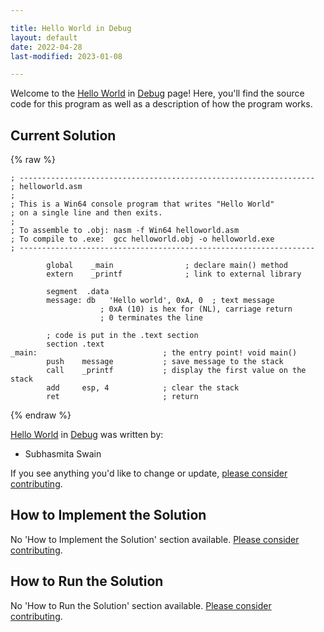 ```yaml
---

title: Hello World in Debug
layout: default
date: 2022-04-28
last-modified: 2023-01-08

---
```


Welcome to the [Hello World](https://sampleprograms.io/projects/hello-world) in [Debug](https://sampleprograms.io/languages/debug) page! Here, you'll find the source code for this program as well as a description of how the program works.

## Current Solution

{% raw %}

```debug
; ------------------------------------------------------------------
; helloworld.asm
;
; This is a Win64 console program that writes "Hello World"
; on a single line and then exits.
;
; To assemble to .obj: nasm -f Win64 helloworld.asm
; To compile to .exe:  gcc helloworld.obj -o helloworld.exe
; ------------------------------------------------------------------

        global    _main                ; declare main() method
        extern    _printf              ; link to external library

        segment  .data
        message: db   'Hello world', 0xA, 0  ; text message
                    ; 0xA (10) is hex for (NL), carriage return
                    ; 0 terminates the line

        ; code is put in the .text section
        section .text
_main:                            ; the entry point! void main()
        push    message           ; save message to the stack
        call    _printf           ; display the first value on the stack
        add     esp, 4            ; clear the stack
        ret                       ; return
```

{% endraw %}

[Hello World](https://sampleprograms.io/projects/hello-world) in [Debug](https://sampleprograms.io/languages/debug) was written by:

- Subhasmita Swain

If you see anything you'd like to change or update, [please consider contributing](https://github.com/TheRenegadeCoder/sample-programs).

## How to Implement the Solution

No 'How to Implement the Solution' section available. [Please consider contributing](https://github.com/TheRenegadeCoder/sample-programs-website).

## How to Run the Solution

No 'How to Run the Solution' section available. [Please consider contributing](https://github.com/TheRenegadeCoder/sample-programs-website).